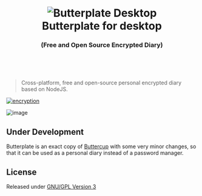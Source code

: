 <h1 align="center">
  <br/>
  <img src="https://user-images.githubusercontent.com/23455413/32366991-83e753be-c0a6-11e7-806b-9e2226997b09.png" alt="Butterplate Desktop">
  <br>
  Butterplate for desktop
</h1>
 <h3 align="center"> (Free and Open Source Encrypted Diary)</h3>
  <br/>
  <br/>
  <br/>


> Cross-platform, free and open-source personal encrypted diary based on NodeJS.

 [![encryption](https://img.shields.io/badge/Encryption-AES%20256%20CBC-red.svg)](https://tools.ietf.org/html/rfc3602)

![image](https://user-images.githubusercontent.com/23455413/32367348-d0cd0538-c0a7-11e7-83e0-35b035576945.png)

## Under Development

Butterplate is an exact copy of [Buttercup](https://buttercup.pw) with some very minor changes, so that it can be used as a personal diary instead of a password manager.

## License

Released under [GNU/GPL Version 3](LICENSE)
